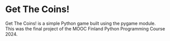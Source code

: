 # Get The Coins!
Get The Coins! is a simple Python game built using the pygame module.
This was the final project of the MOOC Finland Python Programming Course 2024.
